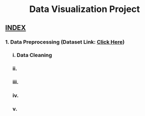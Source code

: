 #  <center>Data Visualization Project</center>
## <u>INDEX</u>
### 1. Data Preprocessing (Dataset Link: <a href="https://www.kaggle.com/datasets/rajsengo/indian-premier-league-ipl-all-seasons" target="_blank">Click Here</a>)
### &nbsp;&nbsp;&nbsp;&nbsp;&nbsp; i. Data Cleaning
### &nbsp;&nbsp;&nbsp;&nbsp;&nbsp; ii.
### &nbsp;&nbsp;&nbsp;&nbsp;&nbsp; iii.
### &nbsp;&nbsp;&nbsp;&nbsp;&nbsp; iv.
### &nbsp;&nbsp;&nbsp;&nbsp;&nbsp; v.